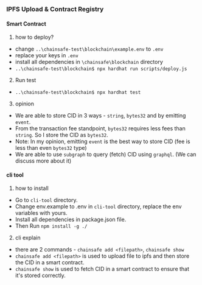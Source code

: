 ### IPFS Upload & Contract Registry


#### Smart Contract

1. how to deploy?
- change `..\chainsafe-test\blockchain\example.env` to `.env`
- replace your keys in `.env`
- install all dependencies in `\chainsafe\blockchain` directory
- `..\chainsafe-test\blockchain$ npx hardhat run scripts/deploy.js`

2. Run test
- `..\chainsafe-test\blockchain$ npx hardhat test`

3. opinion
- We are able to store CID in 3 ways - `string`, `bytes32` and by emitting `event`.
- From the transaction fee standpoint, `bytes32` requires less fees than `string`. So I store the CID as `bytes32`.
- Note: In my opinion, emitting `event` is the best way to store CID (fee is less than even `bytes32` type)
- We are able to use `subgraph` to query (fetch) CID using `graphql`. (We can discuss more about it)

#### cli tool

1. how to install
- Go to `cli-tool` directory.
- Change env.example to .env in `cli-tool` directory, replace the env variables with yours.
- Install all dependencies in package.json file.
- Then Run `npm install -g ./`

2. cli explain
- there are 2 commands - `chainsafe add <filepath>`, `chainsafe show`
- `chainsafe add <filepath>` is used to upload file to ipfs and then store the CID in a smart contract.
- `chainsafe show` is used to fetch CID in a smart contract to ensure that it's stored correctly.